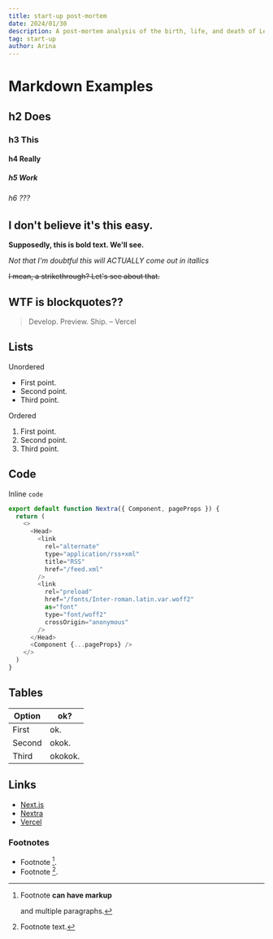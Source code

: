 ```yaml
---
title: start-up post-mortem
date: 2024/01/30
description: A post-mortem analysis of the birth, life, and death of Let Me Graduate. 
tag: start-up
author: Arina
---
```


# Markdown Examples

## h2 Does

### h3 This

#### h4 Really

##### h5 Work

###### h6 ???

## I don't believe it's this easy.

**Supposedly, this is bold text. We'll see.**

_Not that I'm doubtful this will ACTUALLY come out in itallics_

~~I mean, a strikethrough? Let's see about that.~~

## WTF is blockquotes??

> Develop. Preview. Ship. – Vercel

## Lists

Unordered

- First point.
- Second point.
- Third point.

Ordered

1. First point.
2. Second point.
3. Third point.
   
## Code

Inline `code`

```js
export default function Nextra({ Component, pageProps }) {
  return (
    <>
      <Head>
        <link
          rel="alternate"
          type="application/rss+xml"
          title="RSS"
          href="/feed.xml"
        />
        <link
          rel="preload"
          href="/fonts/Inter-roman.latin.var.woff2"
          as="font"
          type="font/woff2"
          crossOrigin="anonymous"
        />
      </Head>
      <Component {...pageProps} />
    </>
  )
}
```

## Tables

| **Option** | **ok?** |
| ---------- | ------- |
| First      | ok.     |
| Second     | okok.   |
| Third      | okokok. |

## Links

- [Next.js](https://nextjs.org)
- [Nextra](https://nextra.vercel.app/)
- [Vercel](http://vercel.com)

### Footnotes

- Footnote [^1].
- Footnote [^2].

[^1]: Footnote **can have markup**

    and multiple paragraphs.

[^2]: Footnote text.
